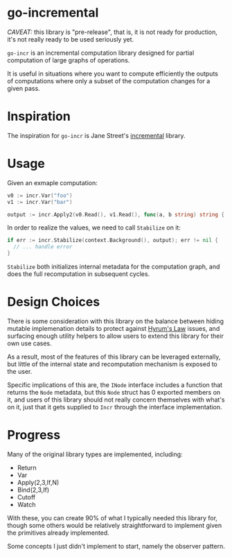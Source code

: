 go-incremental
==============

_CAVEAT:_ this library is "pre-release", that is, it is not ready for production, it's not really ready to be used seriously yet.

`go-incr` is an incremental computation library designed for partial computation of large graphs of operations.

It is useful in situations where you want to compute efficiently the outputs of computations where only a subset of the computation changes for a given pass.

# Inspiration

The inspiration for `go-incr` is Jane Street's [incremental](https://github.com/janestreet/incremental) library.

# Usage

Given an exmaple computation:

```go
v0 := incr.Var("foo")
v1 := incr.Var("bar")

output := incr.Apply2(v0.Read(), v1.Read(), func(a, b string) string { return a + " and " + b, nil })
```

In order to realize the values, we need to call `Stabilize` on it:

```go
if err := incr.Stabilize(context.Background(), output); err != nil {
  // ... handle error
}
```

`Stabilize` both initializes internal metadata for the computation graph, and does the full recomputation in subsequent cycles. 

# Design Choices

There is some consideration with this library on the balance between hiding mutable implemenation details to protect against [Hyrum's Law](https://www.hyrumslaw.com/) issues, and surfacing enough utility helpers to allow users to extend this library for their own use cases.

As a result, most of the features of this library can be leveraged externally, but little of the internal state and recomputation mechanism is exposed to the user. 

Specific implications of this are, the `INode` interface includes a function that returns the `Node` metadata, but this `Node` struct has 0 exported members on it, and users of this library should not really concern themselves with what's on it, just that it gets supplied to `Incr` through the interface implementation.

# Progress

Many of the original library types are implemented, including:
- Return
- Var
- Apply(2,3,If,N)
- Bind(2,3,If)
- Cutoff
- Watch

With these, you can create 90% of what I typically needed this library for, though some others would be relatively straightforward to implement given the primitives already implemented.

Some concepts I just didn't implement to start, namely the observer pattern.
